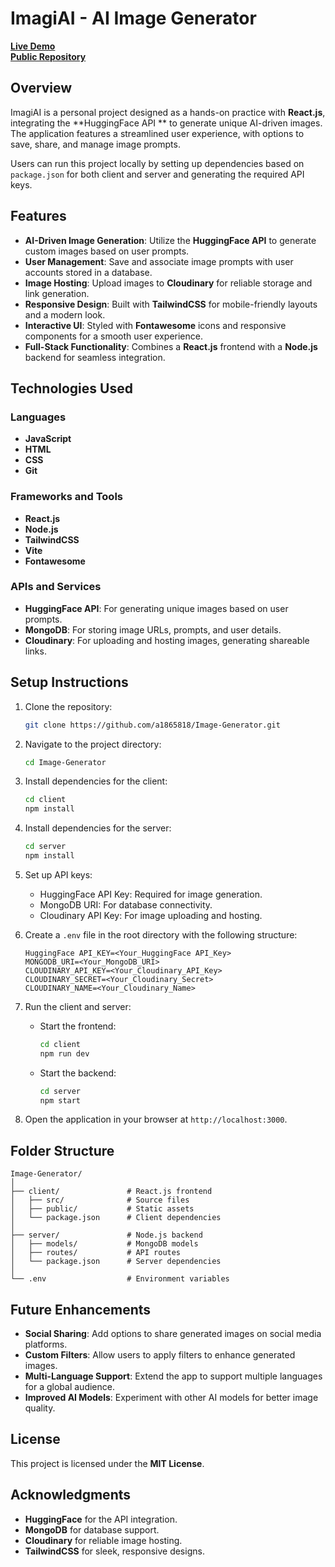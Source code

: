 # **ImagiAI - AI Image Generator**  

[**Live Demo**](https://andrew-image-generator.vercel.app/)  
[**Public Repository**](https://github.com/a1865818/Image-Generator)  

## **Overview**  
ImagiAI is a personal project designed as a hands-on practice with **React.js**, integrating the **HuggingFace API ** to generate unique AI-driven images. The application features a streamlined user experience, with options to save, share, and manage image prompts.  

Users can run this project locally by setting up dependencies based on `package.json` for both client and server and generating the required API keys.  

## **Features**  
- **AI-Driven Image Generation**: Utilize the **HuggingFace API** to generate custom images based on user prompts.  
- **User Management**: Save and associate image prompts with user accounts stored in a database.  
- **Image Hosting**: Upload images to **Cloudinary** for reliable storage and link generation.  
- **Responsive Design**: Built with **TailwindCSS** for mobile-friendly layouts and a modern look.  
- **Interactive UI**: Styled with **Fontawesome** icons and responsive components for a smooth user experience.  
- **Full-Stack Functionality**: Combines a **React.js** frontend with a **Node.js** backend for seamless integration.  

## **Technologies Used**  
### **Languages**  
- **JavaScript**  
- **HTML**  
- **CSS**  
- **Git**  

### **Frameworks and Tools**  
- **React.js**  
- **Node.js**  
- **TailwindCSS**  
- **Vite**  
- **Fontawesome**  

### **APIs and Services**  
- **HuggingFace API**: For generating unique images based on user prompts.  
- **MongoDB**: For storing image URLs, prompts, and user details.  
- **Cloudinary**: For uploading and hosting images, generating shareable links.  

## **Setup Instructions**  
1. Clone the repository:  
   ```bash  
   git clone https://github.com/a1865818/Image-Generator.git  
   ```  
2. Navigate to the project directory:  
   ```bash  
   cd Image-Generator  
   ```  
3. Install dependencies for the client:  
   ```bash  
   cd client  
   npm install  
   ```  
4. Install dependencies for the server:  
   ```bash  
   cd server  
   npm install  
   ```  
5. Set up API keys:  
   - HuggingFace API Key: Required for image generation.  
   - MongoDB URI: For database connectivity.  
   - Cloudinary API Key: For image uploading and hosting.  

6. Create a `.env` file in the root directory with the following structure:  
   ```env  
   HuggingFace API_KEY=<Your_HuggingFace API_Key>  
   MONGODB_URI=<Your_MongoDB_URI>  
   CLOUDINARY_API_KEY=<Your_Cloudinary_API_Key>  
   CLOUDINARY_SECRET=<Your_Cloudinary_Secret>  
   CLOUDINARY_NAME=<Your_Cloudinary_Name>  
   ```  

7. Run the client and server:  
   - Start the frontend:  
     ```bash  
     cd client  
     npm run dev  
     ```  
   - Start the backend:  
     ```bash  
     cd server  
     npm start  
     ```  

8. Open the application in your browser at `http://localhost:3000`.  

## **Folder Structure**  
```
Image-Generator/  
│  
├── client/               # React.js frontend  
│   ├── src/              # Source files  
│   ├── public/           # Static assets  
│   └── package.json      # Client dependencies  
│  
├── server/               # Node.js backend  
│   ├── models/           # MongoDB models  
│   ├── routes/           # API routes  
│   └── package.json      # Server dependencies  
│  
└── .env                  # Environment variables  
```  

## **Future Enhancements**  
- **Social Sharing**: Add options to share generated images on social media platforms.  
- **Custom Filters**: Allow users to apply filters to enhance generated images.  
- **Multi-Language Support**: Extend the app to support multiple languages for a global audience.  
- **Improved AI Models**: Experiment with other AI models for better image quality.  

## **License**  
This project is licensed under the **MIT License**.  

## **Acknowledgments**  
- **HuggingFace** for the API integration.  
- **MongoDB** for database support.  
- **Cloudinary** for reliable image hosting.  
- **TailwindCSS** for sleek, responsive designs.  

